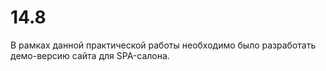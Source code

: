 # 14.8
В рамках данной практической работы необходимо было разработать демо-версию сайта для SPA-салона.

